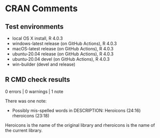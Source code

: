 # CRAN Comments

## Test environments

* local OS X install, R 4.0.3
* windows-latest release (on GitHub Actions), R 4.0.3
* macOS-latest release (on GitHub Actions), R 4.0.3
* ubuntu-20.04 release (on GitHub Actions), R 4.0.3
* ubuntu-20.04 devel (on GitHub Actions), R 4.0.3
* win-builder (devel and release)

## R CMD check results

0 errors | 0 warnings | 1 note

There was one note:

* Possibly mis-spelled words in DESCRIPTION: Heroicons (24:16) rheroicons (23:18)

Heroicons is the name of the original library and rheroicons is the name of the current library.